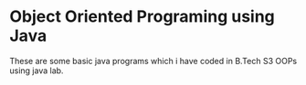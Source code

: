 # Object Oriented Programing using Java
These are some basic java programs which i have coded in B.Tech S3 OOPs using java lab.
